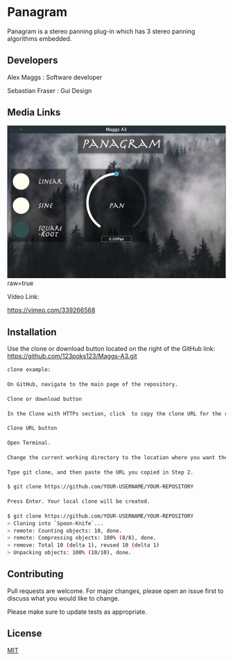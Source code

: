 # Panagram

Panagram is a stereo panning plug-in which has 3 stereo panning algorithms embedded.  

## Developers 

Alex Maggs : Software developer

Sebastian Fraser : Gui Design

## Media Links

![Alt text](https://github.com/123poks123/Maggs-A3/blob/master/Screen%20Shot%202019-05-21%20at%2010.47.31%20AM.png)raw=true


Video Link: 

https://vimeo.com/339266568

## Installation

Use the clone or download button located on the right of the GitHub link: https://github.com/123poks123/Maggs-A3.git  

```bash
clone example: 

On GitHub, navigate to the main page of the repository.

Clone or download button

In the Clone with HTTPs section, click  to copy the clone URL for the repository.

Clone URL button

Open Terminal.

Change the current working directory to the location where you want the cloned directory to be made.

Type git clone, and then paste the URL you copied in Step 2.

$ git clone https://github.com/YOUR-USERNAME/YOUR-REPOSITORY

Press Enter. Your local clone will be created.

$ git clone https://github.com/YOUR-USERNAME/YOUR-REPOSITORY
> Cloning into `Spoon-Knife`...
> remote: Counting objects: 10, done.
> remote: Compressing objects: 100% (8/8), done.
> remove: Total 10 (delta 1), reused 10 (delta 1)
> Unpacking objects: 100% (10/10), done.
```

## Contributing
Pull requests are welcome. For major changes, please open an issue first to discuss what you would like to change.

Please make sure to update tests as appropriate.

## License
[MIT](https://choosealicense.com/licenses/mit/)
